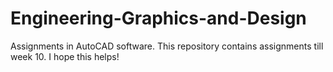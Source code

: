 # Engineering-Graphics-and-Design
Assignments in AutoCAD software. This repository contains assignments till week 10. I hope this helps!
